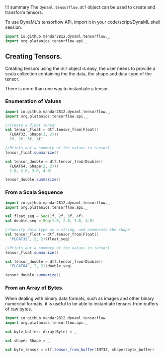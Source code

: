!!! summary
    The `dynaml.tensorflow.dtf` object can be used to create and transform tensors.
    
To use DynaML's tensorflow API, import it in your code/script/DynaML shell session.

```scala
import io.github.mandar2812.dynaml.tensorflow._
import org.platanios.tensorflow.api._
```

## Creating Tensors.

Creating tensors using the `dtf` object is easy, the user needs to provide a scala collection containing the
the data, the shape and data-type of the tensor. 

There is more than one way to instantiate a tensor.

### Enumeration of Values

```scala
import io.github.mandar2812.dynaml.tensorflow._
import org.platanios.tensorflow.api._

//Create a float tensor
val tensor_float = dtf.tensor_from[Float](
  FLOAT32, Shape(2, 2))(
  1f, 2f, 3f, 4f)

//Prints out a summary of the values in tensor1
tensor_float.summarize()

val tensor_double = dtf.tensor_from[Double](
  FLOAT64, Shape(2, 2))(
  1.0, 2.0, 3.0, 4.0)

tensor_double.summarize()
```

### From a Scala Sequence

```scala
import io.github.mandar2812.dynaml.tensorflow._
import org.platanios.tensorflow.api._

val float_seq = Seq(1f, 2f, 3f, 4f)
val double_seq = Seq(1.0, 2.0, 3.0, 4.0)

//Specify data type as a string, and enumerate the shape
val tensor_float = dtf.tensor_from[Float](
  "FLOAT32", 2, 2)(float_seq)

//Prints out a summary of the values in tensor1
tensor_float.summarize()

val tensor_double = dtf.tensor_from[Double](
  "FLOAT64", 2, 2)(double_seq)

tensor_double.summarize()
```

### From an Array of Bytes.

When dealing with binary data formats, such as images and other binary numerical formats, 
it is useful to be able to instantiate tensors from buffers of raw bytes.

```scala
import io.github.mandar2812.dynaml.tensorflow._
import org.platanios.tensorflow.api._

val byte_buffer: Array[Byte] = _

val shape: Shape = _

val byte_tensor = dtf.tensor_from_buffer(INT32, shape)(byte_buffer)
```

